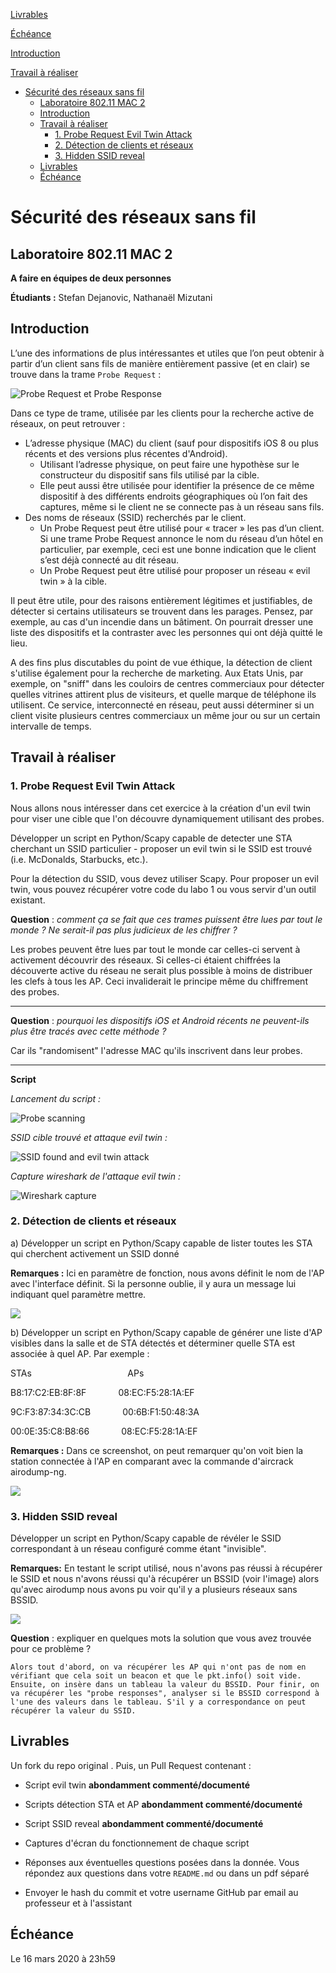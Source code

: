 [Livrables](#livrables)

[Échéance](#échéance)

[Introduction](#introduction)

[Travail à réaliser](#travail-à-réaliser)

- [Sécurité des réseaux sans fil](#s%c3%a9curit%c3%a9-des-r%c3%a9seaux-sans-fil)
  - [Laboratoire 802.11 MAC 2](#laboratoire-80211-mac-2)
  - [Introduction](#introduction)
  - [Travail à réaliser](#travail-%c3%a0-r%c3%a9aliser)
    - [1. Probe Request Evil Twin Attack](#1-probe-request-evil-twin-attack)
    - [2. Détection de clients et réseaux](#2-d%c3%a9tection-de-clients-et-r%c3%a9seaux)
    - [3. Hidden SSID reveal](#3-hidden-ssid-reveal)
  - [Livrables](#livrables)
  - [Échéance](#%c3%89ch%c3%a9ance)

# Sécurité des réseaux sans fil

## Laboratoire 802.11 MAC 2

__A faire en équipes de deux personnes__

**Étudiants :** Stefan Dejanovic, Nathanaël Mizutani

## Introduction

L’une des informations de plus intéressantes et utiles que l’on peut obtenir à partir d’un client sans fils de manière entièrement passive (et en clair) se trouve dans la trame ``Probe Request`` :

![Probe Request et Probe Response](images/probes.png)

Dans ce type de trame, utilisée par les clients pour la recherche active de réseaux, on peut retrouver :

* L’adresse physique (MAC) du client (sauf pour dispositifs iOS 8 ou plus récents et des versions plus récentes d'Android). 
	* Utilisant l’adresse physique, on peut faire une hypothèse sur le constructeur du dispositif sans fils utilisé par la cible.
	* Elle peut aussi être utilisée pour identifier la présence de ce même dispositif à des différents endroits géographiques où l’on fait des captures, même si le client ne se connecte pas à un réseau sans fils.
* Des noms de réseaux (SSID) recherchés par le client.
	* Un Probe Request peut être utilisé pour « tracer » les pas d’un client. Si une trame Probe Request annonce le nom du réseau d’un hôtel en particulier, par exemple, ceci est une bonne indication que le client s’est déjà connecté au dit réseau. 
	* Un Probe Request peut être utilisé pour proposer un réseau « evil twin » à la cible.

Il peut être utile, pour des raisons entièrement légitimes et justifiables, de détecter si certains utilisateurs se trouvent dans les parages. Pensez, par exemple, au cas d'un incendie dans un bâtiment. On pourrait dresser une liste des dispositifs et la contraster avec les personnes qui ont déjà quitté le lieu.

A des fins plus discutables du point de vue éthique, la détection de client s'utilise également pour la recherche de marketing. Aux Etats Unis, par exemple, on "sniff" dans les couloirs de centres commerciaux pour détecter quelles vitrines attirent plus de visiteurs, et quelle marque de téléphone ils utilisent. Ce service, interconnecté en réseau, peut aussi déterminer si un client visite plusieurs centres commerciaux un même jour ou sur un certain intervalle de temps.

## Travail à réaliser

### 1. Probe Request Evil Twin Attack

Nous allons nous intéresser dans cet exercice à la création d'un evil twin pour viser une cible que l'on découvre dynamiquement utilisant des probes.

Développer un script en Python/Scapy capable de detecter une STA cherchant un SSID particulier - proposer un evil twin si le SSID est trouvé (i.e. McDonalds, Starbucks, etc.).

Pour la détection du SSID, vous devez utiliser Scapy. Pour proposer un evil twin, vous pouvez récupérer votre code du labo 1 ou vous servir d'un outil existant.

__Question__ : *comment ça se fait que ces trames puissent être lues par tout le monde ? Ne serait-il pas plus judicieux de les chiffrer ?*

<p>Les probes peuvent être lues par tout le monde car celles-ci servent à activement découvrir des réseaux. Si celles-ci étaient chiffrées la découverte active du réseau ne serait plus possible à moins de distribuer les clefs à tous les AP. Ceci invaliderait le principe même du chiffrement des probes.</p>

---

__Question__ : *pourquoi les dispositifs iOS et Android récents ne peuvent-ils plus être tracés avec cette méthode ?*

<p>Car ils "randomisent" l'adresse MAC qu'ils inscrivent dans leur probes.</p>

---

**Script**

*Lancement du script :*

![Probe scanning](images/ProbeScanning.png)

*SSID cible trouvé et attaque evil twin :*

![SSID found and evil twin attack](images/ProbeFound_EvilTwin.png)

*Capture wireshark de l'attaque evil twin :*

![Wireshark capture](images/Beacon_evilTwin_Wireshark.png)


### 2. Détection de clients et réseaux

a) Développer un script en Python/Scapy capable de lister toutes les STA qui cherchent activement un SSID donné

**Remarques :** Ici en paramètre de fonction, nous avons définit le nom de l'AP avec l'interface définit. Si la personne oublie, il y aura un message lui indiquant quel paramètre mettre.

![](images/Step2a.png)

b) Développer un script en Python/Scapy capable de générer une liste d'AP visibles dans la salle et de STA détectés et déterminer quelle STA est associée à quel AP. Par exemple :

STAs &nbsp; &nbsp; &nbsp; &nbsp; &nbsp; &nbsp; &nbsp; &nbsp; &nbsp; &nbsp; &nbsp; &nbsp; &nbsp; &nbsp; &nbsp; &nbsp; &nbsp; &nbsp; &nbsp; APs

B8:17:C2:EB:8F:8F &nbsp; &nbsp; &nbsp; &nbsp; &nbsp; &nbsp; 08:EC:F5:28:1A:EF

9C:F3:87:34:3C:CB &nbsp; &nbsp; &nbsp; &nbsp; &nbsp; &nbsp; 00:6B:F1:50:48:3A

00:0E:35:C8:B8:66 &nbsp; &nbsp; &nbsp; &nbsp; &nbsp; &nbsp; 08:EC:F5:28:1A:EF

**Remarques :** Dans ce screenshot, on peut remarquer qu'on voit bien la station connectée à l'AP en comparant avec la commande d'aircrack airodump-ng.

![](images/Step2b.png)

### 3. Hidden SSID reveal

Développer un script en Python/Scapy capable de révéler le SSID correspondant à un réseau configuré comme étant "invisible".

**Remarques:** En testant le script utilisé, nous n'avons pas réussi à récupérer le SSID et nous n'avons réussi qu'à récupérer un BSSID (voir l'image) alors qu'avec airodump nous avons pu voir qu'il y a plusieurs réseaux sans BSSID.

![](images/Step3.jpg)

__Question__ : expliquer en quelques mots la solution que vous avez trouvée pour ce problème ?

```
Alors tout d'abord, on va récupérer les AP qui n'ont pas de nom en vérifiant que cela soit un beacon et que le pkt.info() soit vide. Ensuite, on insère dans un tableau la valeur du BSSID. Pour finir, on va récupérer les "probe responses", analyser si le BSSID correspond à l'une des valeurs dans le tableau. S'il y a correspondance on peut récupérer la valeur du SSID.
```



## Livrables

Un fork du repo original . Puis, un Pull Request contenant :

- Script evil twin __abondamment commenté/documenté__

- Scripts détection STA et AP __abondamment commenté/documenté__

- Script SSID reveal __abondamment commenté/documenté__

- Captures d'écran du fonctionnement de chaque script

-	Réponses aux éventuelles questions posées dans la donnée. Vous répondez aux questions dans votre ```README.md``` ou dans un pdf séparé

-	Envoyer le hash du commit et votre username GitHub par email au professeur et à l'assistant


## Échéance

Le 16 mars 2020 à 23h59
